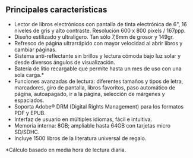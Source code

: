 ## Principales características

- Lector de libros electrónicos con pantalla de tinta electrónica de 6", 16 niveles de gris y alto contraste. Resolución 600 x 800 pixels / 167ppp. 
- Diseño estilizado y ultraligero. Tan sólo 7,6mm de grosor y 149gr.
- Refresco de página ultrarrápido con mayor velocidad al abrir libros y cambiar páginas.
- Sistema anti-reflectante sin brillos y lectura cómoda bajo luz solar y desde diversos ángulos de visualización.
- Batería de litio recargable que permite hasta un mes de uso con una sola carga.*
- Funciones avanzadas de lectura: diferentes tamaños y tipos de letra, marcadores, giro de pantalla, libros favoritos, paso automático de página, autoapagado, ir a la página, selección de márgenes y espaciados.
- Soporta Adobe® DRM (Digital Rights Management) para los formatos PDF y EPUB.
- Interfaz de usuario en múltiples idiomas, fácil e intuitiva.
- Memoria interna: 8GB; ampliable hasta 64GB con tarjetas micro SD/SDHC. 
- Incluye 1500 libros de la literatura universal de regalo.

*Cálculo basado en media hora de lectura diaria.

